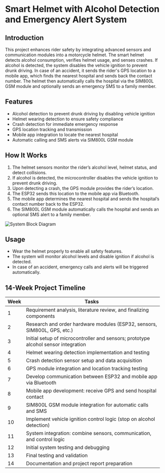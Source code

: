 # Smart Helmet with Alcohol Detection and Emergency Alert System

## Introduction
This project enhances rider safety by integrating advanced sensors and communication modules into a motorcycle helmet. The smart helmet detects alcohol consumption, verifies helmet usage, and senses crashes. If alcohol is detected, the system disables the vehicle ignition to prevent drunk driving. In case of an accident, it sends the rider's GPS location to a mobile app, which finds the nearest hospital and sends back the contact number. The helmet then automatically calls the hospital via the SIM800L GSM module and optionally sends an emergency SMS to a family member.

## Features
- Alcohol detection to prevent drunk driving by disabling vehicle ignition
- Helmet wearing detection to ensure safety compliance
- Crash detection for immediate emergency response
- GPS location tracking and transmission
- Mobile app integration to locate the nearest hospital
- Automatic calling and SMS alerts via SIM800L GSM module

## How It Works
1. The helmet sensors monitor the rider’s alcohol level, helmet status, and detect collisions.
2. If alcohol is detected, the microcontroller disables the vehicle ignition to prevent drunk driving.
3. Upon detecting a crash, the GPS module provides the rider’s location.
4. The ESP32 sends this location to the mobile app via Bluetooth.
5. The mobile app determines the nearest hospital and sends the hospital’s contact number back to the ESP32.
6. The SIM800L GSM module automatically calls the hospital and sends an optional SMS alert to a family member.

![System Block Diagram](images/block-diagram.jpeg)

## Usage
- Wear the helmet properly to enable all safety features.
- The system will monitor alcohol levels and disable ignition if alcohol is detected.
- In case of an accident, emergency calls and alerts will be triggered automatically.

## 14-Week Project Timeline

| Week | Tasks                                                                                   |
|-------|-----------------------------------------------------------------------------------------|
| 1     | Requirement analysis, literature review, and finalizing components                      |
| 2     | Research and order hardware modules (ESP32, sensors, SIM800L, GPS, etc.)                |
| 3     | Initial setup of microcontroller and sensors; prototype alcohol sensor integration     |
| 4     | Helmet wearing detection implementation and testing                                    |
| 5     | Crash detection sensor setup and data acquisition                                      |
| 6     | GPS module integration and location tracking testing                                  |
| 7     | Develop communication between ESP32 and mobile app via Bluetooth                       |
| 8     | Mobile app development: receive GPS and send hospital contact                          |
| 9     | SIM800L GSM module integration for automatic calls and SMS                            |
| 10    | Implement vehicle ignition control logic (stop on alcohol detection)                   |
| 11    | System integration: combine sensors, communication, and control logic                  |
| 12    | Initial system testing and debugging                                                  |
| 13    | Final testing and validation                                                          |
| 14    | Documentation and project report preparation                                          |
